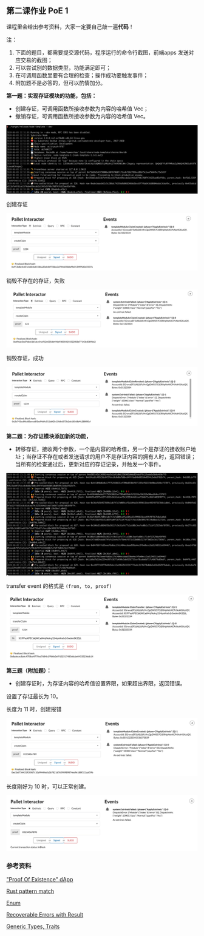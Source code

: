 ## 第二课作业 PoE 1

课程里会给出参考资料，大家一定要自己敲一遍**代码**！

注：

1. 下面的题目，都需要提交源代码，程序运行的命令行截图，前端apps 发送对应交易的截图；
2. 可以尝试别的数据类型，功能满足即可；
3. 在可调用函数里要有合理的检查；操作成功要触发事件；
4. 附加题不是必答的，但可以酌情加分。

**第一题：实现存证模块的功能，包括：**

* 创建存证，可调用函数所接收参数为内容的哈希值 Vec<u8>；
* 撤销存证，可调用函数所接收参数为内容的哈希值 Vec<u8>。

![-w1276](media/15911958781998.jpg)

创建存证

![-w1204](media/15911960060050.jpg)

销毁不存在的存证，失败

![-w1203](media/15911960666131.jpg)

销毁存证，成功

![-w1203](media/15911960964781.jpg)


**第二题：为存证模块添加新的功能，**

* 转移存证，接收两个参数，一个是内容的哈希值，另一个是存证的接收账户地址；当存证不存在或者发送请求的用户不是存证内容的拥有人时，返回错误；当所有的检查通过后，更新对应的存证记录，并触发一个事件。

![-w1278](media/15911977058069.jpg)

transfer event 的格式是 `(from, to, proof)`

![-w1177](media/15911976191031.jpg)


**第三题（附加题）：**

* 创建存证时，为存证内容的哈希值设置界限，如果超出界限，返回错误。

设置了存证最长为 10。

长度为 11 时，创建报错

![-w1178](media/15911981518601.jpg)

长度刚好为 10 时，可以正常创建。

![-w1175](media/15911981138473.jpg)

### 参考资料

["Proof Of Existence" dApp](https://www.substrate.io/tutorials/build-a-dapp/v2.0.0-rc2)

[Rust pattern match](https://doc.rust-lang.org/book/ch18-00-patterns.html)

[Enum](https://doc.rust-lang.org/book/ch06-01-defining-an-enum.html)

[Recoverable Errors with Result](https://doc.rust-lang.org/book/ch09-02-recoverable-errors-with-result.html)

[Generic Types, Traits](https://doc.rust-lang.org/book/ch10-00-generics.html)